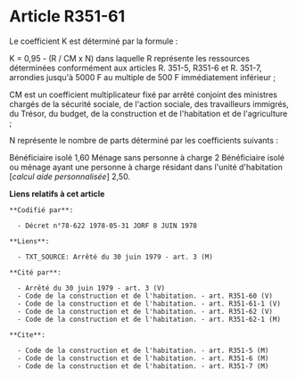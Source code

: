 # Article R351-61

Le coefficient K est déterminé par la formule :

K = 0,95 - (R / CM x N)        dans laquelle        R représente les ressources déterminées conformément aux articles R.
351-5, R351-6 et R. 351-7, arrondies jusqu'à 5000 F au multiple de 500 F immédiatement inférieur ;

CM est un coefficient multiplicateur fixé par arrêté conjoint des ministres chargés de la sécurité sociale, de l'action
sociale, des travailleurs immigrés, du Trésor, du budget, de la construction et de l'habitation et de l'agriculture ;

N représente le nombre de parts déterminé par les coefficients suivants :

Bénéficiaire isolé                              1,60        Ménage sans personne à charge                   2
Bénéficiaire isolé ou ménage ayant une        personne à charge résidant dans l'unité        d'habitation [*calcul aide
personnalisée*]        2,50.

**Liens relatifs à cet article**

	**Codifié par**:

	  - Décret n°78-622 1978-05-31 JORF 8 JUIN 1978

	**Liens**:

	  - TXT_SOURCE: Arrêté du 30 juin 1979 - art. 3 (M)

	**Cité par**:

	  - Arrêté du 30 juin 1979 - art. 3 (V)
	  - Code de la construction et de l'habitation. - art. R351-60 (V)
	  - Code de la construction et de l'habitation. - art. R351-61-1 (V)
	  - Code de la construction et de l'habitation. - art. R351-62 (V)
	  - Code de la construction et de l'habitation. - art. R351-62-1 (M)

	**Cite**:

	  - Code de la construction et de l'habitation. - art. R351-5 (M)
	  - Code de la construction et de l'habitation. - art. R351-6 (M)
	  - Code de la construction et de l'habitation. - art. R351-7 (M)

